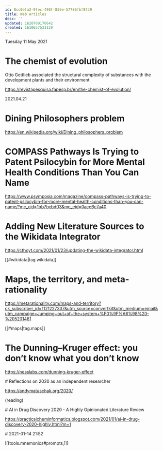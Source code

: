 ```yaml
---
id: 8cc0efa2-9fec-490f-836e-57786fbf8439
title: Web Articles
desc: ''
updated: 1620709170642
created: 1610657531129
---
```


Tuesday 11 May 2021

# The chemist of evolution

Otto Gottlieb associated the structural complexity of substances with the development plants and their environment

https://revistapesquisa.fapesp.br/en/the-chemist-of-evolution/


2021.04.21

# Dining Philosophers problem


https://en.wikipedia.org/wiki/Dining_philosophers_problem

# COMPASS Pathways Is Trying to Patent Psilocybin for More Mental Health Conditions Than You Can Name

https://www.psymposia.com/magazine/compass-pathways-is-trying-to-patent-psilocybin-for-more-mental-health-conditions-than-you-can-name/?mc_cid=1bb7bcbd03&mc_eid=0ace6c7a40


# Adding New Literature Sources to the Wikidata Integrator

https://cthoyt.com/2021/01/23/updating-the-wikidata-integrator.html

[[#wikidata|tag.wikidata]]


# Maps, the territory, and meta-rationality

https://metarationality.com/maps-and-territory?ck_subscriber_id=1121227337&utm_source=convertkit&utm_medium=email&utm_campaign=Jumping+out+of+the+system+%F0%9F%A6%98%20-%205201481

[[#maps|tag.maps]]

#  The Dunning–Kruger effect: you don’t know what you don’t know

https://nesslabs.com/dunning-kruger-effect


# Reflections on 2020 as an independent researcher

https://andymatuschak.org/2020/

(reading)


# AI in Drug Discovery 2020 - A Highly Opinionated Literature Review 

https://practicalcheminformatics.blogspot.com/2021/01/ai-in-drug-discovery-2020-highly.html?m=1


# 2021-01-14 21:52

![[tools.mnemonics#prompts,1]]

